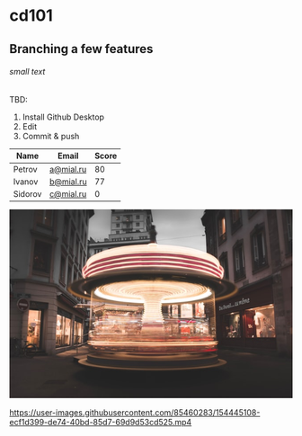 # cd101

## Branching a few features

###### small text

TBD:
1. Install Github Desktop
2. Edit
3. Commit & push

| Name          | Email       | Score|
| ------------- |-------------| -----|
| Petrov        | a@mial.ru   |  80  |
| Ivanov        | b@mial.ru   |  77  |
| Sidorov       | c@mial.ru   |   0  |

![some text](img.jpg)

https://user-images.githubusercontent.com/85460283/154445108-ecf1d399-de74-40bd-85d7-69d9d53cd525.mp4

